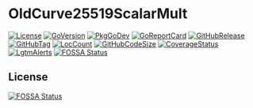 # OldCurve25519ScalarMult

[![License](https://img.shields.io/badge/License-BSD%203--Clause-blue.svg)](https://github.com/johnsonjh/OldCurve25519ScalarMult/blob/main/LICENSE)
[![GoVersion](https://img.shields.io/github/go-mod/go-version/johnsonjh/OldCurve25519ScalarMult.svg)](https://github.com/johnsonjh/OldCurve25519ScalarMult/blob/master/go.mod)
[![PkgGoDev](https://pkg.go.dev/badge/github.com/johnsonjh/OldCurve25519ScalarMult)](https://pkg.go.dev/github.com/johnsonjh/OldCurve25519ScalarMult)
[![GoReportCard](https://goreportcard.com/badge/github.com/johnsonjh/OldCurve25519ScalarMult)](https://goreportcard.com/report/github.com/johnsonjh/OldCurve25519ScalarMult)
[![GitHubRelease](https://img.shields.io/github/release/johnsonjh/OldCurve25519ScalarMult.svg)](https://github.com/johnsonjh/OldCurve25519ScalarMult/releases/)
[![GitHubTag](https://img.shields.io/github/tag/johnsonjh/OldCurve25519ScalarMult.svg)](https://github.com/johnsonjh/OldCurve25519ScalarMult/tags/)
[![LocCount](https://img.shields.io/tokei/lines/github/johnsonjh/OldCurve25519ScalarMult.svg)](https://github.com/XAMPPRocky/tokei)
[![GitHubCodeSize](https://img.shields.io/github/languages/code-size/johnsonjh/OldCurve25519ScalarMult.svg)](https://github.com/johnsonjh/OldCurve25519ScalarMult)
[![CoverageStatus](https://coveralls.io/repos/github/johnsonjh/OldCurve25519ScalarMult/badge.svg?branch=main)](https://coveralls.io/github/johnsonjh/OldCurve25519ScalarMult?branch=main)
[![LgtmAlerts](https://img.shields.io/lgtm/alerts/g/johnsonjh/OldCurve25519ScalarMult.svg?logo=lgtm&logoWidth=18)](https://lgtm.com/projects/g/johnsonjh/OldCurve25519ScalarMult/alerts/)
[![FOSSA Status](https://app.fossa.com/api/projects/git%2Bgithub.com%2Fjohnsonjh%2FOldCurve25519ScalarMult.svg?type=shield)](https://app.fossa.com/projects/git%2Bgithub.com%2Fjohnsonjh%2FOldCurve25519ScalarMult?ref=badge_shield)

## License

[![FOSSA Status](https://app.fossa.com/api/projects/git%2Bgithub.com%2Fjohnsonjh%2FOldCurve25519ScalarMult.svg?type=large)](https://app.fossa.com/projects/git%2Bgithub.com%2Fjohnsonjh%2FOldCurve25519ScalarMult?ref=badge_large)
